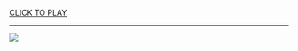 
<a href="https://premium76.site?title=dressup_games_unblocked&ref=13M">CLICK TO PLAY</a></h3>
<hr>

<a href="https://premium76.site?title=dressup_games_unblocked&ref=13M"><img src="https://clearcache.store/games.png"></a>


